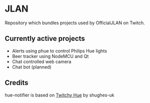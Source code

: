 # JLAN
Repository which bundles projects used by OfficialJLAN on Twitch.

## Currently active projects
- Alerts using phue to control Philips Hue lights
- Beer tracker using NodeMCU and Qt
- Chat controlled web camera
- Chat bot (planned)

## Credits
hue-notifier is based on [Twitchy Hue](https://github.com/shughes-uk/twitchy_hue) by shughes-uk
